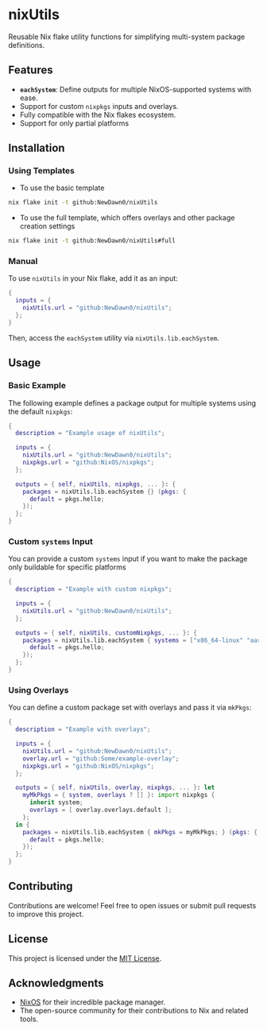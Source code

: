 # nixUtils

Reusable Nix flake utility functions for simplifying multi-system package definitions.

## Features

- **`eachSystem`**: Define outputs for multiple NixOS-supported systems with ease.
- Support for custom `nixpkgs` inputs and overlays.
- Fully compatible with the Nix flakes ecosystem.
- Support for only partial platforms

## Installation

### Using Templates

- To use the basic template

```bash
nix flake init -t github:NewDawn0/nixUtils
```

- To use the full template, which offers overlays and other package creation settings

```bash
nix flake init -t github:NewDawn0/nixUtils#full
```

### Manual

To use `nixUtils` in your Nix flake, add it as an input:

```nix
{
  inputs = {
    nixUtils.url = "github:NewDawn0/nixUtils";
  };
}
```

Then, access the `eachSystem` utility via `nixUtils.lib.eachSystem`.

## Usage

### Basic Example

The following example defines a package output for multiple systems using the default `nixpkgs`:

```nix
{
  description = "Example usage of nixUtils";

  inputs = {
    nixUtils.url = "github:NewDawn0/nixUtils";
    nixpkgs.url = "github:NixOS/nixpkgs";
  };

  outputs = { self, nixUtils, nixpkgs, ... }: {
    packages = nixUtils.lib.eachSystem {} (pkgs: {
      default = pkgs.hello;
    });
  };
}
```

### Custom `systems` Input

You can provide a custom `systems` input if you want to make the package only buildable for specific platforms

```nix
{
  description = "Example with custom nixpkgs";

  inputs = {
    nixUtils.url = "github:NewDawn0/nixUtils";
  };

  outputs = { self, nixUtils, customNixpkgs, ... }: {
    packages = nixUtils.lib.eachSystem { systems = ["x86_64-linux" "aarch64-linux"]; } (pkgs: {
      default = pkgs.hello;
    });
  };
}
```

### Using Overlays

You can define a custom package set with overlays and pass it via `mkPkgs`:

```nix
{
  description = "Example with overlays";

  inputs = {
    nixUtils.url = "github:NewDawn0/nixUtils";
    overlay.url = "github:Some/example-overlay";
    nixpkgs.url = "github:NixOS/nixpkgs";
  };

  outputs = { self, nixUtils, overlay, nixpkgs, ... }: let
    myMkPkgs = { system, overlays ? [] }: import nixpkgs {
      inherit system;
      overlays = [ overlay.overlays.default ];
    };
  in {
    packages = nixUtils.lib.eachSystem { mkPkgs = myMkPkgs; } (pkgs: {
      default = pkgs.hello;
    });
  };
}
```

## Contributing

Contributions are welcome! Feel free to open issues or submit pull requests to improve this project.

## License

This project is licensed under the [MIT License](LICENSE).

## Acknowledgments

- [NixOS](https://nixos.org) for their incredible package manager.
- The open-source community for their contributions to Nix and related tools.
